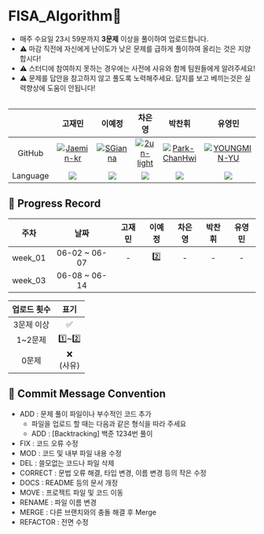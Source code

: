 # FISA_Algorithm📝
- 매주 수요일 23시 59분까지 <b> 3문제</b> 이상을 풀이하여 업로드합니다.</br>
- ⚠️ 마감 직전에 자신에게 난이도가 낮은 문제를 급하게 풀이하여 올리는 것은 지양합시다!</br>
- ⚠️ 스터디에 참여하지 못하는 경우에는 사전에 사유와 함께 팀원들에게 알려주세요!
- ⚠️ 문제를 답안을 참고하지 않고 풀도록 노력해주세요. 답지를 보고 베끼는것은 실력향상에 도움이 안됩니다!
<br></br>

|  | 고재민 | 이예정 | 차은영 | 박찬휘 | 유영민 |
| :---: | :---: | :---: | :---: | :---: | :---: |
| GitHub | [![Jaemin-kr](https://github.com/Jaemin-kr.png?width=200px)](https://github.com/Jaemin-kr) | [![SGianna](https://github.com/SGianna.png?width=200px)](https://github.com/SGianna) | [![2un-light](https://github.com/2un-light.png?width=200px)](https://github.com/2un-light) |[![Park-ChanHwi](https://github.com/Park-ChanHwi.png?width=200px)](https://github.com/Park-ChanHwi) |[![YOUNGMIN-YU](https://github.com/YOUNGMIN-YU.png?width=200px)](https://github.com/YOUNGMIN-YU)
| Language | <img src="https://img.shields.io/badge/Python-007396?style=for-the-badge&logo=java&logoColor=white"> | <img src="https://img.shields.io/badge/Python-007396?style=for-the-badge&logo=java&logoColor=white"> | <img src="https://img.shields.io/badge/Python-007396?style=for-the-badge&logo=java&logoColor=white"> | <img src="https://img.shields.io/badge/Python-007396?style=for-the-badge&logo=java&logoColor=white"> | <img src="https://img.shields.io/badge/Python-007396?style=for-the-badge&logo=java&logoColor=white">

## 📍 Progress Record
|   주차    |      날짜       | 고재민 | 이예정 | 차은영 | 박찬휘 | 유영민 |
|:-------:|:-------------:|:-------:|:---------:|:--------:|:--------:|:--------:|
| week_01 | 06-02 ~ 06-07 |     -     |    2️⃣     |     -     |     -     |     -     |
| week_03 | 06-08 ~ 06-14 |           |           |           |           |           |


| 업로드 횟수 | 표기 |
| :---: | :---: |
| 3문제 이상 | ✅ |
| 1~2문제 | 1️⃣~2️⃣ |
| 0문제 | ❌ <br/>(사유) |

## 📍 Commit Message Convention

- ADD : 문제 풀이 파일이나 부수적인 코드 추가
    - 파일을 업로드 할 때는 다음과 같은 형식을 따라 주세요
    - ADD : [Backtracking] 백준 1234번 풀이
- FIX : 코드 오류 수정
- MOD : 코드 및 내부 파일 내용 수정
- DEL : 쓸모없는 코드나 파일 삭제
- CORRECT : 문법 오류 해결, 타입 변경, 이름 변경 등의 작은 수정
- DOCS : README 등의 문서 개정
- MOVE : 프로젝트 파일 및 코드 이동
- RENAME : 파일 이름 변경
- MERGE : 다른 브랜치와의 충돌 해결 후 Merge
- REFACTOR : 전면 수정
<br></br>

<!-- 
https://img.shields.io/badge/Java-007396?style=for-the-badge&logo=java&logoColor=white -->
